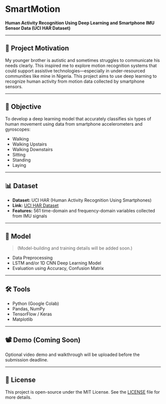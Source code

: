 # SmartMotion

**Human Activity Recognition Using Deep Learning and Smartphone IMU Sensor Data (UCI HAR Dataset)**

---

## 📌 Project Motivation
My younger brother is autistic and sometimes struggles to communicate his needs clearly. This inspired me to explore motion recognition systems that could support assistive technologies—especially in under-resourced communities like mine in Nigeria. This project aims to use deep learning to recognize human activity from motion data collected by smartphone sensors.

---

## 🎯 Objective
To develop a deep learning model that accurately classifies six types of human movement using data from smartphone accelerometers and gyroscopes:
- Walking
- Walking Upstairs
- Walking Downstairs
- Sitting
- Standing
- Laying

---

## 📊 Dataset
- **Dataset:** UCI HAR (Human Activity Recognition Using Smartphones)
- **Link:** [UCI HAR Dataset](https://archive.ics.uci.edu/ml/datasets/human+activity+recognition+using+smartphones)
- **Features:** 561 time-domain and frequency-domain variables collected from IMU signals

---

## 🧠 Model
> (Model-building and training details will be added soon.)
- Data Preprocessing
- LSTM and/or 1D CNN Deep Learning Model
- Evaluation using Accuracy, Confusion Matrix

---

## 🛠 Tools
- Python (Google Colab)
- Pandas, NumPy
- TensorFlow / Keras
- Matplotlib

---

## 📽 Demo (Coming Soon)
Optional video demo and walkthrough will be uploaded before the submission deadline.

---

## 📝 License
This project is open-source under the MIT License. See the [LICENSE](LICENSE) file for more details.
